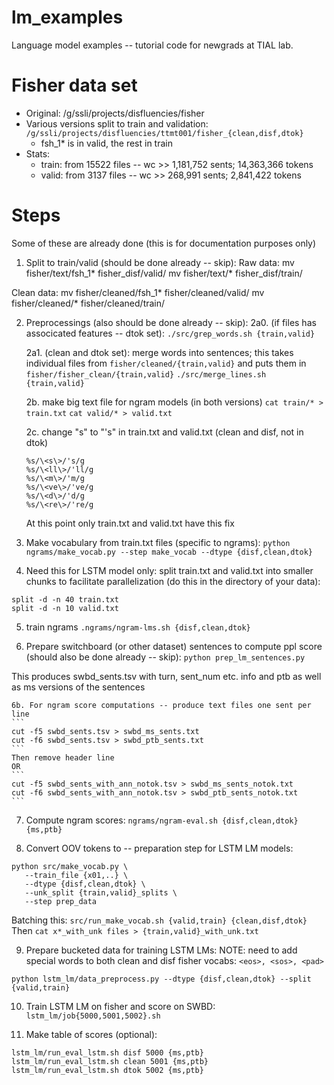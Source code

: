 # lm_examples
Language model examples -- tutorial code for newgrads at TIAL lab.

# Fisher data set
* Original: /g/ssli/projects/disfluencies/fisher
* Various versions split to train and validation: `/g/ssli/projects/disfluencies/ttmt001/fisher_{clean,disf,dtok}`
    * fsh_1* is in valid, the rest in train
* Stats: 
    * train: from 15522 files -- wc >> 1,181,752 sents; 14,363,366 tokens
    * valid: from 3137 files -- wc >> 268,991 sents; 2,841,422 tokens

# Steps
Some of these are already done (this is for documentation purposes only)
1. Split to train/valid (should be done already -- skip):
Raw data: mv fisher/text/fsh_1* fisher_disf/valid/
          mv fisher/text/* fisher_disf/train/

Clean data: mv fisher/cleaned/fsh_1* fisher/cleaned/valid/
            mv fisher/cleaned/* fisher/cleaned/train/ 


2. Preprocessings (also should be done already -- skip):
    2a0. (if files has associcated features -- dtok set):
    `./src/grep_words.sh {train,valid}`

    2a1. (clean and dtok set): merge words into sentences; this takes individual files from `fisher/cleaned/{train,valid}` and puts them in `fisher/fisher_clean/{train,valid}`
    `./src/merge_lines.sh {train,valid}`

    2b. make big text file for ngram models (in both versions)
    `cat train/* > train.txt`
    `cat valid/* > valid.txt`

    2c. change "s" to "'s" in train.txt and valid.txt (clean and disf, not in dtok)
    ```
    %s/\<s\>/'s/g
    %s/\<ll\>/'ll/g
    %s/\<m\>/'m/g
    %s/\<ve\>/'ve/g
    %s/\<d\>/'d/g
    %s/\<re\>/'re/g
    ```
    At this point only train.txt and valid.txt have this fix

3. Make vocabulary from train.txt files (specific to ngrams):
`python ngrams/make_vocab.py --step make_vocab --dtype {disf,clean,dtok}`

4. Need this for LSTM model only: split train.txt and valid.txt into smaller chunks to facilitate parallelization (do this in the directory of your data):
```
split -d -n 40 train.txt
split -d -n 10 valid.txt
```

5. train ngrams
`.ngrams/ngram-lms.sh {disf,clean,dtok}`

6. Prepare switchboard (or other dataset) sentences to compute ppl score (should also be done already -- skip):
`python prep_lm_sentences.py`

This produces swbd_sents.tsv with turn, sent_num etc. info and ptb as well as ms
versions of the sentences

    6b. For ngram score computations -- produce text files one sent per line
    ```
    cut -f5 swbd_sents.tsv > swbd_ms_sents.txt
    cut -f6 swbd_sents.tsv > swbd_ptb_sents.txt
    ```
    Then remove header line
    OR
    ```
    cut -f5 swbd_sents_with_ann_notok.tsv > swbd_ms_sents_notok.txt
    cut -f6 swbd_sents_with_ann_notok.tsv > swbd_ptb_sents_notok.txt
    ```

7. Compute ngram scores:
`ngrams/ngram-eval.sh {disf,clean,dtok} {ms,ptb}`

8. Convert OOV tokens to <unk> -- preparation step for LSTM LM models:
```
python src/make_vocab.py \
   --train_file {x01,..} \
   --dtype {disf,clean,dtok} \
   --unk_split {train,valid}_splits \
   --step prep_data
```

Batching this:
`src/run_make_vocab.sh {valid,train} {clean,disf,dtok}`
Then `cat x*_with_unk files > {train,valid}_with_unk.txt`

9. Prepare bucketed data for training LSTM LMs:
NOTE: need to add special words to both clean and disf fisher vocabs: 
`<eos>, <sos>, <pad>`

`python lstm_lm/data_preprocess.py --dtype {disf,clean,dtok} --split {valid,train}`

10. Train LSTM LM on fisher and score on SWBD:
`lstm_lm/job{5000,5001,5002}.sh`

11. Make table of scores (optional):
```
lstm_lm/run_eval_lstm.sh disf 5000 {ms,ptb}
lstm_lm/run_eval_lstm.sh clean 5001 {ms,ptb}
lstm_lm/run_eval_lstm.sh dtok 5002 {ms,ptb}
```


